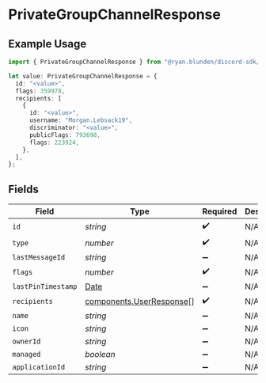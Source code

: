 # PrivateGroupChannelResponse

## Example Usage

```typescript
import { PrivateGroupChannelResponse } from "@ryan.blunden/discord-sdk/models/components";

let value: PrivateGroupChannelResponse = {
  id: "<value>",
  flags: 359978,
  recipients: [
    {
      id: "<value>",
      username: "Morgan.Lebsack19",
      discriminator: "<value>",
      publicFlags: 793698,
      flags: 223924,
    },
  ],
};
```

## Fields

| Field                                                                                         | Type                                                                                          | Required                                                                                      | Description                                                                                   |
| --------------------------------------------------------------------------------------------- | --------------------------------------------------------------------------------------------- | --------------------------------------------------------------------------------------------- | --------------------------------------------------------------------------------------------- |
| `id`                                                                                          | *string*                                                                                      | :heavy_check_mark:                                                                            | N/A                                                                                           |
| `type`                                                                                        | *number*                                                                                      | :heavy_check_mark:                                                                            | N/A                                                                                           |
| `lastMessageId`                                                                               | *string*                                                                                      | :heavy_minus_sign:                                                                            | N/A                                                                                           |
| `flags`                                                                                       | *number*                                                                                      | :heavy_check_mark:                                                                            | N/A                                                                                           |
| `lastPinTimestamp`                                                                            | [Date](https://developer.mozilla.org/en-US/docs/Web/JavaScript/Reference/Global_Objects/Date) | :heavy_minus_sign:                                                                            | N/A                                                                                           |
| `recipients`                                                                                  | [components.UserResponse](../../models/components/userresponse.md)[]                          | :heavy_check_mark:                                                                            | N/A                                                                                           |
| `name`                                                                                        | *string*                                                                                      | :heavy_minus_sign:                                                                            | N/A                                                                                           |
| `icon`                                                                                        | *string*                                                                                      | :heavy_minus_sign:                                                                            | N/A                                                                                           |
| `ownerId`                                                                                     | *string*                                                                                      | :heavy_minus_sign:                                                                            | N/A                                                                                           |
| `managed`                                                                                     | *boolean*                                                                                     | :heavy_minus_sign:                                                                            | N/A                                                                                           |
| `applicationId`                                                                               | *string*                                                                                      | :heavy_minus_sign:                                                                            | N/A                                                                                           |